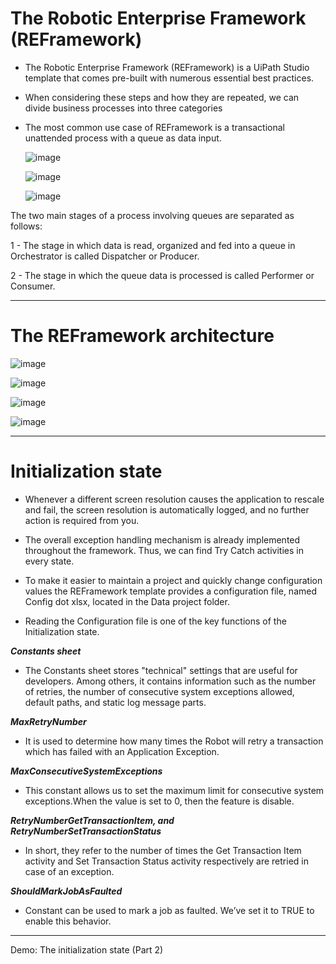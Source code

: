 # The Robotic Enterprise Framework (REFramework)

- The Robotic Enterprise Framework (REFramework) is a UiPath Studio template that comes pre-built with numerous essential best practices.

- When considering these steps and how they are repeated, we can divide business processes into three categories

- The most common use case of REFramework is a transactional unattended process with a queue as data input.



  ![image](https://github.com/user-attachments/assets/4772f2e3-f35e-4d26-a76b-c351353d05f9)


  ![image](https://github.com/user-attachments/assets/cd792874-928d-47dc-bd1b-ac4bd08a1e0f)



  ![image](https://github.com/user-attachments/assets/79b333b0-3130-4057-96fd-747ec5d50c6a)







The two main stages of a process involving queues are separated as follows: 

1 - The stage in which data is read, organized and fed into a queue in Orchestrator is called Dispatcher or Producer. 

2 - The stage in which the queue data is processed is called Performer or Consumer. 

----

# The REFramework architecture 



![image](https://github.com/user-attachments/assets/70e7fc34-d131-4b29-99f3-820391d655da)



![image](https://github.com/user-attachments/assets/be127f67-089b-48ac-bff4-211696c34fa9)





![image](https://github.com/user-attachments/assets/e6d5d5a1-5035-4f42-9238-2e09811990e1)



![image](https://github.com/user-attachments/assets/34da3499-79f8-40b6-abca-c2f96bef2e97)


---

# Initialization state 

- Whenever a different screen resolution causes the application to rescale and fail, the screen resolution is automatically logged, and no further action is required from you. 

- The overall exception handling mechanism is already implemented throughout the framework. Thus, we can find Try Catch activities in every state. 

- To make it easier to maintain a project and quickly change configuration values the REFramework template provides a configuration file, named Config dot xlsx, located in the Data project folder.

- Reading the Configuration file is one of the key functions of the Initialization state.


***Constants sheet***
  

- The Constants sheet stores "technical" settings that are useful for developers. Among others, it contains information such as the number of retries, the number of consecutive system exceptions allowed, default paths, and static log message parts.
  

***MaxRetryNumber***
  

- It is used to determine how many times the Robot will retry a transaction which has failed with an Application Exception.
  

***MaxConsecutiveSystemExceptions***

 
- This constant allows us to set the maximum limit for consecutive system exceptions.When the value is set to 0, then the feature is disable.  

 
***RetryNumberGetTransactionItem, and RetryNumberSetTransactionStatus***
   

 - In short, they refer to the number of times the Get Transaction Item activity and Set Transaction Status activity respectively are retried in case of an exception.


***ShouldMarkJobAsFaulted***

- Constant can be used to mark a job as faulted. We’ve set it to TRUE to enable this behavior. 


----

Demo: The initialization state (Part 2)



